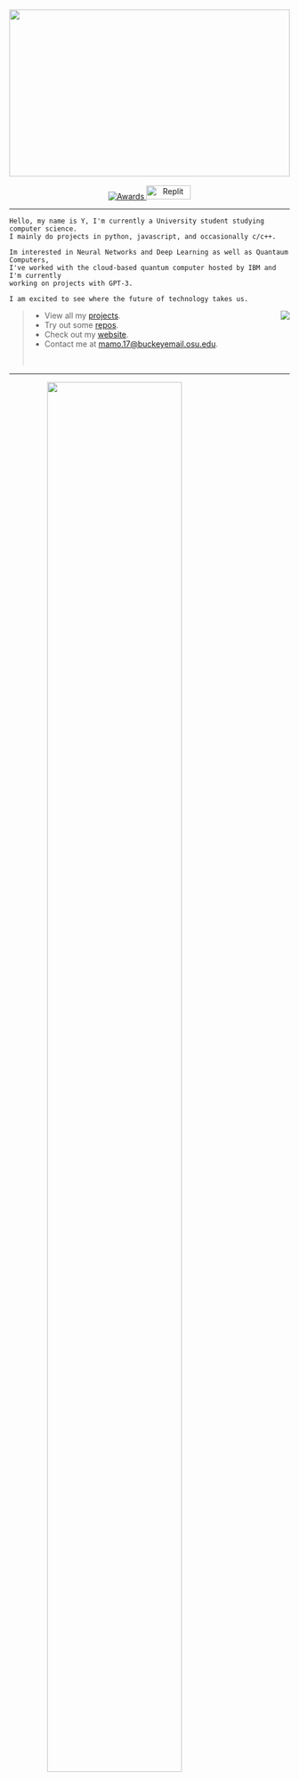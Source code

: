 <h3 align="center">
<img src="https://i.imgur.com/pqjMUHa.png" style='width:100%; height: 300px;'/>
</h3> 

<p align="center">
  <a href="https://github.com/Yoxmo"> <img src="https://gpvc.arturio.dev/yoxmo" alt="Awards"> </a>
  <a href="https://replit.com/@Yoxmo"><img style="width: 80px; height: 25px;" src="https://blog.replit.com/images/new_logo/logotype.png" alt="Replit"></a> 
</p>

--- 

```
Hello, my name is Y, I'm currently a University student studying computer science. 
I mainly do projects in python, javascript, and occasionally c/c++.

Im interested in Neural Networks and Deep Learning as well as Quantaum Computers, 
I've worked with the cloud-based quantum computer hosted by IBM and I'm currently
working on projects with GPT-3. 

I am excited to see where the future of technology takes us.
```
<a href="https://github.com/yoxmo">
  <img align="right" src="https://github-readme-streak-stats.herokuapp.com/?user=yoxmo&theme=dark" />
</a>


> - View all my [projects](https://github.com/yoxmo).
> - Try out some [repos](replit.com/@Yoxmo).
> - Check out my [website](replit.com/@Yoxmo).
> - Contact me at [mamo.17@buckeyemail.osu.edu](mailto:mamo.17@buckeyemail.osu.edu).
>  <p> <br> </p>

---

<div align="center" style="width:75%"> 

 <img src="https://quotes-github-readme.vercel.app/api?type=horizontal&theme=dark" style='width:80%;'/>

</div>


